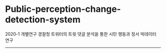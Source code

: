 # Public-perception-change-detection-system
2020-1 개별연구 경찰청 트위터의 트윗 댓글 분석을 통한 시민 행동과 정서 빅데이터 연구
<hr/>
